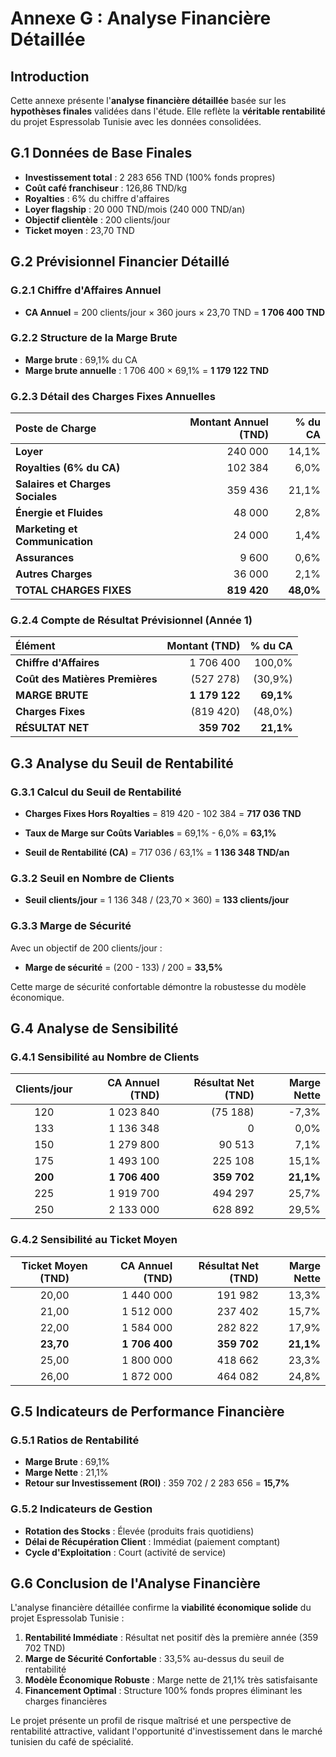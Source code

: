 # Annexe G : Analyse Financière Détaillée

## Introduction

Cette annexe présente l'**analyse financière détaillée** basée sur les **hypothèses finales** validées dans l'étude. Elle reflète la **véritable rentabilité** du projet Espressolab Tunisie avec les données consolidées.

## G.1 Données de Base Finales

- **Investissement total** : 2 283 656 TND (100% fonds propres)
- **Coût café franchiseur** : 126,86 TND/kg
- **Royalties** : 6% du chiffre d'affaires
- **Loyer flagship** : 20 000 TND/mois (240 000 TND/an)
- **Objectif clientèle** : 200 clients/jour
- **Ticket moyen** : 23,70 TND

## G.2 Prévisionnel Financier Détaillé

### G.2.1 Chiffre d'Affaires Annuel
- **CA Annuel** = 200 clients/jour × 360 jours × 23,70 TND = **1 706 400 TND**

### G.2.2 Structure de la Marge Brute
- **Marge brute** : 69,1% du CA
- **Marge brute annuelle** : 1 706 400 × 69,1% = **1 179 122 TND**

### G.2.3 Détail des Charges Fixes Annuelles

| Poste de Charge | Montant Annuel (TND) | % du CA |
|:---|---:|---:|
| **Loyer** | 240 000 | 14,1% |
| **Royalties (6% du CA)** | 102 384 | 6,0% |
| **Salaires et Charges Sociales** | 359 436 | 21,1% |
| **Énergie et Fluides** | 48 000 | 2,8% |
| **Marketing et Communication** | 24 000 | 1,4% |
| **Assurances** | 9 600 | 0,6% |
| **Autres Charges** | 36 000 | 2,1% |
| **TOTAL CHARGES FIXES** | **819 420** | **48,0%** |

### G.2.4 Compte de Résultat Prévisionnel (Année 1)

| Élément | Montant (TND) | % du CA |
|:---|---:|---:|
| **Chiffre d'Affaires** | 1 706 400 | 100,0% |
| **Coût des Matières Premières** | (527 278) | (30,9%) |
| **MARGE BRUTE** | **1 179 122** | **69,1%** |
| **Charges Fixes** | (819 420) | (48,0%) |
| **RÉSULTAT NET** | **359 702** | **21,1%** |

## G.3 Analyse du Seuil de Rentabilité

### G.3.1 Calcul du Seuil de Rentabilité

- **Charges Fixes Hors Royalties** = 819 420 - 102 384 = **717 036 TND**
- **Taux de Marge sur Coûts Variables** = 69,1% - 6,0% = **63,1%**

- **Seuil de Rentabilité (CA)** = 717 036 / 63,1% = **1 136 348 TND/an**

### G.3.2 Seuil en Nombre de Clients

- **Seuil clients/jour** = 1 136 348 / (23,70 × 360) = **133 clients/jour**

### G.3.3 Marge de Sécurité

Avec un objectif de 200 clients/jour :
- **Marge de sécurité** = (200 - 133) / 200 = **33,5%**

Cette marge de sécurité confortable démontre la robustesse du modèle économique.

## G.4 Analyse de Sensibilité

### G.4.1 Sensibilité au Nombre de Clients

| Clients/jour | CA Annuel (TND) | Résultat Net (TND) | Marge Nette |
|:---:|---:|---:|---:|
| 120 | 1 023 840 | (75 188) | -7,3% |
| 133 | 1 136 348 | 0 | 0,0% |
| 150 | 1 279 800 | 90 513 | 7,1% |
| 175 | 1 493 100 | 225 108 | 15,1% |
| **200** | **1 706 400** | **359 702** | **21,1%** |
| 225 | 1 919 700 | 494 297 | 25,7% |
| 250 | 2 133 000 | 628 892 | 29,5% |

### G.4.2 Sensibilité au Ticket Moyen

| Ticket Moyen (TND) | CA Annuel (TND) | Résultat Net (TND) | Marge Nette |
|:---:|---:|---:|---:|
| 20,00 | 1 440 000 | 191 982 | 13,3% |
| 21,00 | 1 512 000 | 237 402 | 15,7% |
| 22,00 | 1 584 000 | 282 822 | 17,9% |
| **23,70** | **1 706 400** | **359 702** | **21,1%** |
| 25,00 | 1 800 000 | 418 662 | 23,3% |
| 26,00 | 1 872 000 | 464 082 | 24,8% |

## G.5 Indicateurs de Performance Financière

### G.5.1 Ratios de Rentabilité

- **Marge Brute** : 69,1%
- **Marge Nette** : 21,1%
- **Retour sur Investissement (ROI)** : 359 702 / 2 283 656 = **15,7%**

### G.5.2 Indicateurs de Gestion

- **Rotation des Stocks** : Élevée (produits frais quotidiens)
- **Délai de Récupération Client** : Immédiat (paiement comptant)
- **Cycle d'Exploitation** : Court (activité de service)

## G.6 Conclusion de l'Analyse Financière

L'analyse financière détaillée confirme la **viabilité économique solide** du projet Espressolab Tunisie :

1. **Rentabilité Immédiate** : Résultat net positif dès la première année (359 702 TND)
2. **Marge de Sécurité Confortable** : 33,5% au-dessus du seuil de rentabilité
3. **Modèle Économique Robuste** : Marge nette de 21,1% très satisfaisante
4. **Financement Optimal** : Structure 100% fonds propres éliminant les charges financières

Le projet présente un profil de risque maîtrisé et une perspective de rentabilité attractive, validant l'opportunité d'investissement dans le marché tunisien du café de spécialité.

